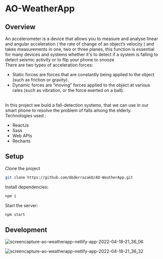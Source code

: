 # AO-WeatherApp
## Overview

An accelerometer is a device that allows you to measure and analyse linear and angular acceleration ( the rate of change of an object’s velocity ) and takes measurements in one, two or three planes, this function is essential for many devices and systems whether it's to detect if a system is falling to detect seismic activity or to flip your phone to snooze \
There are two types of acceleration forces:

- Static forces are forces that are constantly being applied to the object (such as friction or gravity).
- Dynamic forces are “moving” forces applied to the object at various rates (such as vibration, or the force exerted on a ball).

\
In this project we build a fall-detection systems, that we can use in our smart phone to resolve the problem of falls among the elderly.
\
Technologies used :

- ReactJs
- Sass
- Web APIs
- Recharts

## Setup

Clone the project

```bash
git clone https://github.com/AbderrazakO/AO-WeatherApp.git
```

Install dependencies:

```bash
npm i
```

Start the server:

```bash
npm start
```

## Development

![screencapture-ao-weatherapp-netlify-app-2022-04-18-21_36_06](https://user-images.githubusercontent.com/72947119/163881792-8e9d9a3f-e97a-4aa0-ab5a-9e81619223ca.png)

![screencapture-ao-weatherapp-netlify-app-2022-04-18-21_36_32](https://user-images.githubusercontent.com/72947119/163881825-9e1ffae4-0e6f-4282-843e-ef43e433dad7.png)


